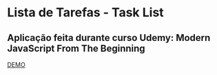 # Lista de Tarefas - Task List

## Aplicação feita durante curso Udemy: Modern JavaScript From The Beginning

[DEMO](#)
